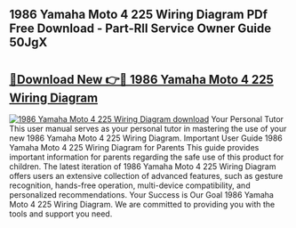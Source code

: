 ## 1986 Yamaha Moto 4 225 Wiring Diagram PDf Free Download - Part-RlI Service Owner Guide 50JgX

# <h2><a href="http://dfk1zuj.blite.top/?on=1986+Yamaha+Moto+4+225+Wiring+Diagram">🔗Download New 👉🔴 1986 Yamaha Moto 4 225 Wiring Diagram</a></h2>

[![1986 Yamaha Moto 4 225 Wiring Diagram download](https://i.imgur.com/lujVjoI.png)](http://dfk1zuj.blite.top/?on=1986+Yamaha+Moto+4+225+Wiring+Diagram)
Your Personal Tutor This user manual serves as your personal tutor in mastering the use of your new 1986 Yamaha Moto 4 225 Wiring Diagram. Important User Guide 1986 Yamaha Moto 4 225 Wiring Diagram for Parents This guide provides important information for parents regarding the safe use of this product for children. The latest iteration of 1986 Yamaha Moto 4 225 Wiring Diagram offers users an extensive collection of advanced features, such as gesture recognition, hands-free operation, multi-device compatibility, and personalized recommendations. Your Success is Our Goal 1986 Yamaha Moto 4 225 Wiring Diagram. We are committed to providing you with the tools and support you need.

